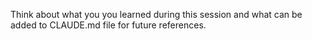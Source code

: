 Think about what you you learned during this session and what can be added to CLAUDE.md file for future references.